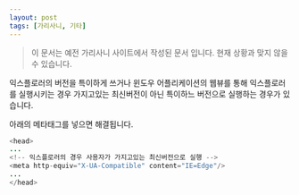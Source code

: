 ```yaml
---
layout: post
tags: [가리사니, 기타]
---
```


> 이 문서는 예전 가리사니 사이트에서 작성된 문서 입니다.
현재 상황과 맞지 않을 수 있습니다.


익스플로러의 버전을 특이하게 쓰거나 윈도우 어플리케이션의 웹뷰를 통해 익스플로러를 실행시키는 경우 가지고있는 최신버전이 아닌 특이하느 버전으로 실행하는 경우가 있습니다.

아래의 메타태그를 넣으면 해결됩니다.

``` java
<head>
...
<!-- 익스플로러의 경우 사용자가 가지고있는 최신버전으로 실행 -->
<meta http-equiv="X-UA-Compatible" content="IE=Edge"/>
...
</head>
```